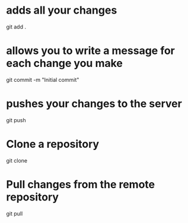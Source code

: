 # adds all your changes 
git add . 

# allows you to write a message for each change you make
git commit -m "Initial commit"

# pushes your changes to the server
git push

# Clone a repository
git clone

# Pull changes from the remote repository
git pull
